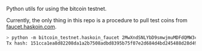 Python utils for using the bitcoin testnet.

Currently, the only thing in this repo is a procedure to pull test coins from
[faucet.haskoin.com](http://faucet.haskoin.com/).

```bash
> python -m bitcoin_testnet.haskoin_faucet 2MwXndSNLYbD9smwjmuMDFdQMW3ccGN9dLx
Tx hash: 151cca1ea8d82208da1a2b7508adbd8395b75f07e2d684d4bd245488d28d4950
```

